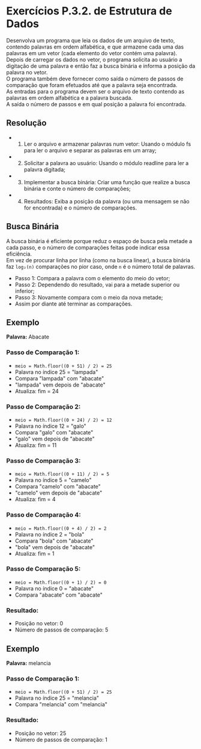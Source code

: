# Exercícios P.3.2. de Estrutura de Dados

Desenvolva um programa que leia os dados de um arquivo de texto, contendo palavras em ordem alfabética, e que armazene cada uma das palavras em um vetor (cada elemento do vetor contém uma palavra).   
Depois de carregar os dados no vetor, o programa solicita ao usuário a digitação de uma palavra e então faz a busca binária e informa a posição da palavra no vetor.  
O programa também deve fornecer como saída o número de passos de comparação que foram efetuados até que a palavra seja encontrada.  
As entradas para o programa devem ser o arquivo de texto contendo as palavras em ordem alfabética e a palavra buscada.  
A saída o número de passos e em qual posição a palavra foi encontrada.

## Resolução 
- 1. Ler o arquivo e armazenar palavras num vetor: Usando o módulo fs para ler o arquivo e separar as palavras em um array;
- 2. Solicitar a palavra ao usuário: Usando o módulo readline para ler a palavra digitada;
- 3. Implementar a busca binária: Criar uma função que realize a busca binária e conte o número de comparações;
- 4. Resultados: Exiba a posição da palavra (ou uma mensagem se não for encontrada) e o número de comparações.

## Busca Binária
A busca binária é eficiente porque reduz o espaço de busca pela metade a cada passo, e o número de comparações feitas pode indicar essa eficiência.  
Em vez de procurar linha por linha (como na busca linear), a busca binária faz `log₂(n)` comparações no pior caso, onde `n` é o número total de palavras.

- Passo 1: Compara a palavra com o elemento do meio do vetor;
- Passo 2: Dependendo do resultado, vai para a metade superior ou inferior;
- Passo 3: Novamente compara com o meio da nova metade;
- Assim por diante até terminar as comparações.

## Exemplo
**Palavra:** Abacate

### Passo de Comparação 1:
- `meio = Math.floor((0 + 51) / 2) = 25`
- Palavra no índice 25 = "lampada"
- Compara "lampada" com "abacate"
- "lampada" vem depois de "abacate"
- Atualiza: fim = 24

### Passo de Comparação 2:
- `meio = Math.floor((0 + 24) / 2) = 12`
- Palavra no índice 12 = "galo"
- Compara "galo" com "abacate"
- "galo" vem depois de "abacate"
- Atualiza: fim = 11

### Passo de Comparação 3:
- `meio = Math.floor((0 + 11) / 2) = 5`
- Palavra no índice 5 = "camelo"
- Compara "camelo" com "abacate"
- "camelo" vem depois de "abacate"
- Atualiza: fim = 4

### Passo de Comparação 4:
- `meio = Math.floor((0 + 4) / 2) = 2`
- Palavra no índice 2 = "bola"
- Compara "bola" com "abacate"
- "bola" vem depois de "abacate"
- Atualiza: fim = 1

### Passo de Comparação 5:
- `meio = Math.floor((0 + 1) / 2) = 0`
- Palavra no índice 0 = "abacate"
- Compara "abacate" com "abacate"

### Resultado:
- Posição no vetor: 0
- Número de passos de comparação: 5

## Exemplo
**Palavra:** melancia

### Passo de Comparação 1:
- `meio = Math.floor((0 + 51) / 2) = 25`
- Palavra no índice 25 = "melancia"
- Compara "melancia" com "melancia"

### Resultado:
- Posição no vetor: 25
- Número de passos de comparação: 1
